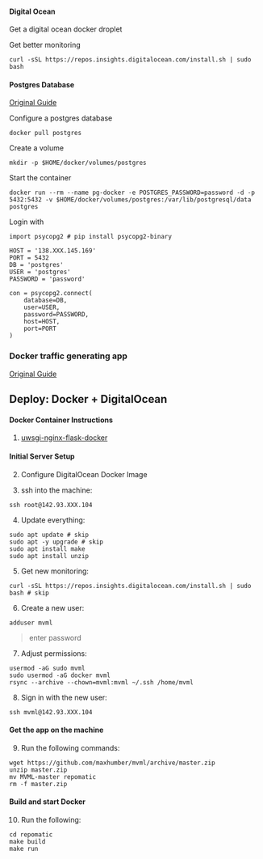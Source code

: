 #### Digital Ocean

Get a digital ocean docker droplet

Get better monitoring

```
curl -sSL https://repos.insights.digitalocean.com/install.sh | sudo bash
```



#### Postgres Database

[Original Guide](https://hackernoon.com/dont-install-postgres-docker-pull-postgres-bee20e200198)

Configure a postgres database

```
docker pull postgres
```

Create a volume

```
mkdir -p $HOME/docker/volumes/postgres
```

Start the container

```
docker run --rm --name pg-docker -e POSTGRES_PASSWORD=password -d -p 5432:5432 -v $HOME/docker/volumes/postgres:/var/lib/postgresql/data postgres
```

Login with

```
import psycopg2 # pip install psycopg2-binary

HOST = '138.XXX.145.169'
PORT = 5432
DB = 'postgres'
USER = 'postgres'
PASSWORD = 'password'

con = psycopg2.connect(
    database=DB,
    user=USER,
    password=PASSWORD,
    host=HOST,
    port=PORT
)
```



### Docker traffic generating app

[Original Guide](https://runnable.com/docker/python/dockerize-your-python-application)







## Deploy: Docker + DigitalOcean



#### Docker Container Instructions

1. [uwsgi-nginx-flask-docker](https://github.com/tiangolo/uwsgi-nginx-flask-docker)

#### Initial Server Setup

2. Configure DigitalOcean Docker Image

3. ssh into the machine:

```
ssh root@142.93.XXX.104
```

4. Update everything:

```
sudo apt update # skip
sudo apt -y upgrade # skip
sudo apt install make
sudo apt install unzip
```

5. Get new monitoring:

```
curl -sSL https://repos.insights.digitalocean.com/install.sh | sudo bash # skip
```

6. Create a new user:

```
adduser mvml
```

> enter password

7. Adjust permissions:

```
usermod -aG sudo mvml
sudo usermod -aG docker mvml
rsync --archive --chown=mvml:mvml ~/.ssh /home/mvml
```

8. Sign in with the new user:

```
ssh mvml@142.93.XXX.104
```

#### Get the app on the machine

9. Run the following commands:

```
wget https://github.com/maxhumber/mvml/archive/master.zip
unzip master.zip
mv MVML-master repomatic
rm -f master.zip
```

#### Build and start Docker

10. Run the following:

```
cd repomatic
make build
make run
```

